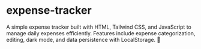 # expense-tracker
A simple expense tracker built with HTML, Tailwind CSS, and JavaScript to manage daily expenses efficiently. Features include expense categorization, editing, dark mode, and data persistence with LocalStorage. 🚀
